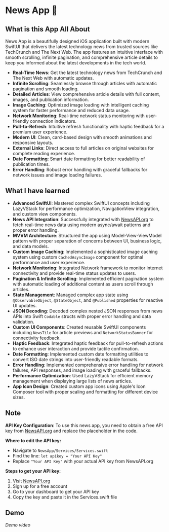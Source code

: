 # News App 📰

## What is this App All About

News App is a beautifully designed iOS application built with modern SwiftUI that delivers the latest technology news from trusted sources like TechCrunch and The Next Web. The app features an intuitive interface with smooth scrolling, infinite pagination, and comprehensive article details to keep you informed about the latest developments in the tech world.

- **Real-Time News**: Get the latest technology news from TechCrunch and The Next Web with automatic updates.
- **Infinite Scrolling**: Seamlessly browse through articles with automatic pagination and smooth loading.
- **Detailed Articles**: View comprehensive article details with full content, images, and publication information.
- **Image Caching**: Optimized image loading with intelligent caching system for faster performance and reduced data usage.
- **Network Monitoring**: Real-time network status monitoring with user-friendly connection indicators.
- **Pull-to-Refresh**: Intuitive refresh functionality with haptic feedback for a premium user experience.
- **Modern UI**: Clean, card-based design with smooth animations and responsive layouts.
- **External Links**: Direct access to full articles on original websites for complete reading experience.
- **Date Formatting**: Smart date formatting for better readability of publication times.
- **Error Handling**: Robust error handling with graceful fallbacks for network issues and image loading failures.

## What I have learned

- **Advanced SwiftUI**: Mastered complex SwiftUI concepts including LazyVStack for performance optimization, NavigationView integration, and custom view components.
- **News API Integration**: Successfully integrated with [NewsAPI.org](https://newsapi.org/) to fetch real-time news data using modern async/await patterns and proper error handling.
- **MVVM Architecture**: Structured the app using Model-View-ViewModel pattern with proper separation of concerns between UI, business logic, and data models.
- **Custom Image Caching**: Implemented a sophisticated image caching system using custom `CachedAsyncImage` component for optimal performance and user experience.
- **Network Monitoring**: Integrated Network framework to monitor internet connectivity and provide real-time status updates to users.
- **Pagination & Infinite Scrolling**: Implemented efficient pagination system with automatic loading of additional content as users scroll through articles.
- **State Management**: Managed complex app state using `@ObservableObject`, `@StateObject`, and `@Published` properties for reactive UI updates.
- **JSON Decoding**: Decoded complex nested JSON responses from news APIs into Swift `Codable` structs with proper error handling and data validation.
- **Custom UI Components**: Created reusable SwiftUI components including `NewsTile` for article previews and `NetworkStatusBanner` for connectivity feedback.
- **Haptic Feedback**: Integrated haptic feedback for pull-to-refresh actions to enhance user interaction and provide tactile confirmation.
- **Date Formatting**: Implemented custom date formatting utilities to convert ISO date strings into user-friendly readable formats.
- **Error Handling**: Implemented comprehensive error handling for network failures, API responses, and image loading with graceful fallbacks.
- **Performance Optimization**: Used LazyVStack for efficient memory management when displaying large lists of news articles.
- **App Icon Design**: Created custom app icons using Apple's Icon Composer tool with proper scaling and formatting for different device sizes.

## Note

**API Key Configuration**: To use this news app, you need to obtain a free API key from [NewsAPI.org](https://newsapi.org/) and replace the placeholder in the code.

**Where to edit the API key:**
- Navigate to `NewsApp/Services/Services.swift`
- Find the line: `let apikey = "Your API Key"`
- Replace `"Your API Key"` with your actual API key from NewsAPI.org

**Steps to get your API key:**
1. Visit [NewsAPI.org](https://newsapi.org/)
2. Sign up for a free account
3. Go to your dashboard to get your API key
4. Copy the key and paste it in the Services.swift file

## Demo

*Demo video*
